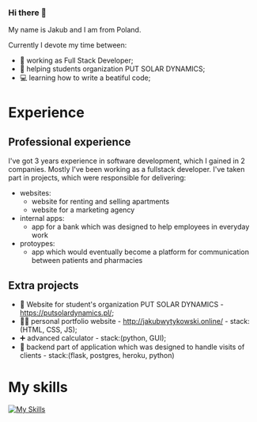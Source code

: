 ### Hi there 👋

My name is Jakub and I am from Poland.

Currently I devote my time between:
- :briefcase: working as Full Stack Developer;
- :red_car: helping students organization PUT SOLAR DYNAMICS;
- :computer: learning how to write a beatiful code;

# Experience 

## Professional experience
I've got 3 years experience in software development, which I gained in 2 companies.
Mostly I've been working as a fullstack developer.
I've taken part in projects, which were responsible for delivering:
- websites:
  * website for renting and selling apartments
  * website for a marketing agency
- internal apps:
  * app for a bank which was designed to help employees in everyday work
- protoypes:
  * app which would eventually become a platform for communication between patients and pharmacies

## Extra projects
- :red_car: Website for student's organization PUT SOLAR DYNAMICS - https://putsolardynamics.pl/;
- :bald_man: personal portfolio website - http://jakubwytykowski.online/ - stack:(HTML, CSS, JS);
- :heavy_plus_sign: advanced calculator - stack:(python, GUI);
- :house_with_garden: backend part of application which was designed to handle visits of clients - stack:(flask, postgres, heroku, python)

# My skills
[![My Skills](https://skillicons.dev/icons?i=python,django,flask,js,ts,react,angular,html,css,postgres)](https://skillicons.dev)
